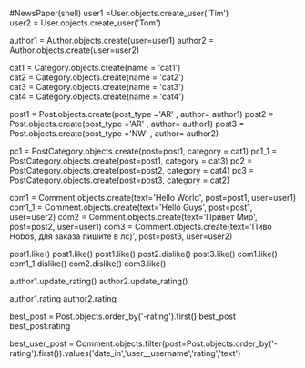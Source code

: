 #NewsPaper(shell)
user1 =User.objects.create_user('Tim')      
user2 = User.objects.create_user('Tom') 

author1 = Author.objects.create(user=user1) 
author2 = Author.objects.create(user=user2)

cat1 = Category.objects.create(name = 'cat1')         
cat2 = Category.objects.create(name = 'cat2')  
cat3 = Category.objects.create(name = 'cat3')     
cat4 = Category.objects.create(name = 'cat4')  

post1 = Post.objects.create(post_type ='AR' , author= author1)
post2 = Post.objects.create(post_type ='AR' , author= author1)
post3 = Post.objects.create(post_type ='NW' , author= author2)

pc1 = PostCategory.objects.create(post=post1, category = cat1)
pc1_1 = PostCategory.objects.create(post=post1, category = cat3)
pc2 = PostCategory.objects.create(post=post2, category = cat4)
pc3 = PostCategory.objects.create(post=post3, category = cat2)


com1 = Comment.objects.create(text='Hello World', post=post1, user=user1)
com1_1 = Comment.objects.create(text='Hello Guys', post=post1, user=user2)
com2 = Comment.objects.create(text='Привет Мир', post=post2, user=user1)
com3 = Comment.objects.create(text='Пиво Hobos, для заказа пишите в лс)', post=post3, user=user2)

post1.like()
post1.like()
post1.like()
post2.dislike()
post3.like()
com1.like()
com1_1.dislike()
com2.dislike()
com3.like()

author1.update_rating()
author2.update_rating()

author1.rating
author2.rating

best_post = Post.objects.order_by('-rating').first()
best_post
best_post.rating

best_user_post = Comment.objects.filter(post=Post.objects.order_by('-rating').first()).values('date_in','user__username','rating','text')
